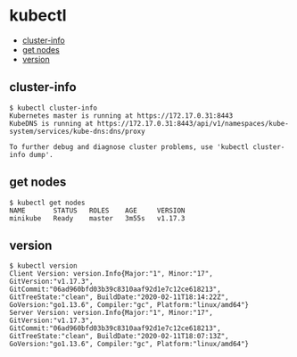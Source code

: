 # kubectl

- [cluster-info](#cluster-info)
- [get nodes](#get-nodes)
- [version](#version)

## cluster-info

```shell
$ kubectl cluster-info
Kubernetes master is running at https://172.17.0.31:8443
KubeDNS is running at https://172.17.0.31:8443/api/v1/namespaces/kube-system/services/kube-dns:dns/proxy

To further debug and diagnose cluster problems, use 'kubectl cluster-info dump'.
```

## get nodes

```shell
$ kubectl get nodes
NAME       STATUS   ROLES    AGE     VERSION
minikube   Ready    master   3m55s   v1.17.3
```

## version

```shell
$ kubectl version
Client Version: version.Info{Major:"1", Minor:"17", GitVersion:"v1.17.3", GitCommit:"06ad960bfd03b39c8310aaf92d1e7c12ce618213", GitTreeState:"clean", BuildDate:"2020-02-11T18:14:22Z", GoVersion:"go1.13.6", Compiler:"gc", Platform:"linux/amd64"}
Server Version: version.Info{Major:"1", Minor:"17", GitVersion:"v1.17.3", GitCommit:"06ad960bfd03b39c8310aaf92d1e7c12ce618213", GitTreeState:"clean", BuildDate:"2020-02-11T18:07:13Z", GoVersion:"go1.13.6", Compiler:"gc", Platform:"linux/amd64"}
```